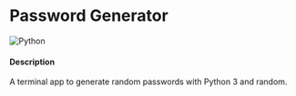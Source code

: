 # Password Generator
![Python](https://img.shields.io/badge/python-3670A0?style=for-the-badge&logo=python&logoColor=ffdd54)

<h4>Description</h4>

A terminal app to generate random passwords with Python 3 and random.
